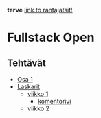 **terve**
[link to rantajatsit!](https://rantajatsit.fi)

# Fullstack Open
## Tehtävät
* [Osa 1](/laskarit)
* [Laskarit](/laskarit)
	* [viikko 1](https://github.com/campingmusic/harjoitus/tree/master/laskarit/viikko1)
		* [komentorivi](https://github.com/campingmusic/harjoitus/tree/master/laskarit/viikko1/komentorivi.txt)
	* viikko 2


